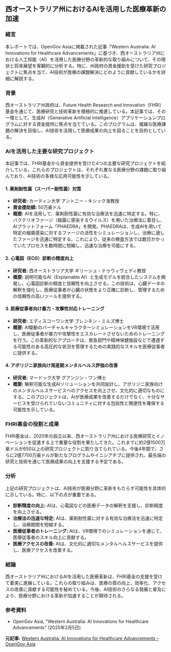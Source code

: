 ## 西オーストラリア州におけるAIを活用した医療革新の加速

### 緒言

本レポートでは、OpenGov Asiaに掲載された記事「Western Australia: AI Innovations for Healthcare Advancements」に基づき、西オーストラリア州における人工知能（AI）を活用した医療分野の革新的な取り組みについて、その現状と将来展望を客観的に分析する。特に、州政府の資金援助を受けた研究プロジェクトに焦点を当て、AI技術が医療の課題解決にどのように貢献しているかを詳細に解説する。

### 背景

西オーストラリア州政府は、Future Health Research and Innovation（FHRI）基金を通じて、医療研究と技術革新を積極的に推進している。本記事では、その一環として、生成AI（Generative Artificial Intelligence）アプリケーションプログラムに対する資金提供に焦点を当てている。このプログラムは、複雑な医療課題の解決を目指し、AI技術を活用して医療成果の向上を図ることを目的としている。

### AIを活用した主要な研究プロジェクト

本記事では、FHRI基金から資金提供を受けた4つの主要な研究プロジェクトを紹介している。これらのプロジェクトは、それぞれ異なる医療分野の課題に取り組んでおり、AI技術の多様な応用可能性を示している。

#### 1. 薬剤耐性菌（スーパー耐性菌）対策

*   **研究者:** カーティン大学 アントニー・キシック准教授
*   **資金援助額:** 50万豪ドル
*   **概要:** AIを活用して、薬剤耐性菌に有効な治療法を迅速に特定する。特に、バクテリオファージ（細菌に感染するウイルス）を用いた治療法に着目し、AIプラットフォーム「PHAEDRA」を開発。PHAEDRAは、生成AIを用いて特定の細菌感染に対するファージの活性をシミュレーションし、治療に適したファージを迅速に特定する。これにより、従来の検査方法では数日かかっていたプロセスを数時間に短縮し、迅速な治療を可能にする。

#### 2. 心電図（ECG）診断の精度向上

*   **研究者:** 西オーストラリア大学 ギリーシュ・ドゥウィヴェディ教授
*   **概要:** 説明可能なAI（Explainable AI）と生成モデルを統合したシステムを開発し、心電図診断の精度と信頼性を向上させる。この技術は、心臓データの解釈を強化し、医療従事者が心臓の状態をより正確に診断し、管理するための信頼性の高いツールを提供する。

#### 3. 医療従事者向け暴力・攻撃性対応トレーニング

*   **研究者:** エディスコーワン大学 ブレンネン・ミルズ博士
*   **概要:** AI駆動のバーチャルキャラクターシミュレーションをVR環境で活用し、医療従事者が暴力や攻撃性をエスカレートさせないためのトレーニングを行う。この革新的なアプローチは、救急部門や精神保健施設などで遭遇する可能性のある高圧的な状況を管理するための実践的なスキルを医療従事者に提供する。

#### 4. アボリジニ家族向け周産期メンタルヘルス評価の改善

*   **研究者:** マードック大学 グアンジン・ワン博士
*   **概要:** 解釈可能な生成AIソリューションを共同設計し、アボリジニ家族向けのメンタルヘルスサービスへのアクセスを向上させ、文化的に適切なものにする。このプロジェクトは、AIが医療成果を改善するだけでなく、十分なサービスを受けられていないコミュニティに対する包括性と関連性を確保する可能性を示している。

### FHRI基金の役割と成果

FHRI基金は、2020年の設立以来、西オーストラリア州における医療研究とイノベーションを促進する上で重要な役割を果たしてきた。これまでに約2億1500万豪ドルが650以上の研究プロジェクトに割り当てられている。今後4年間で、さらに2億7700万豪ドルが新たなプログラムやイニシアチブに提供され、最先端の研究と技術を通じて医療成果の向上を支援する予定である。

### 分析

上記の研究プロジェクトは、AI技術が医療分野に革新をもたらす可能性を具体的に示している。特に、以下の点が重要である。

*   **診断精度の向上:** AIは、心電図などの医療データの解釈を支援し、診断精度を向上させる。
*   **治療法の迅速な特定:** AIは、薬剤耐性菌に対する有効な治療法を迅速に特定し、治療期間を短縮する。
*   **医療従事者のトレーニング:** AIは、VR環境でのシミュレーションを通じて、医療従事者のスキル向上に貢献する。
*   **医療アクセスの改善:** AIは、文化的に適切なメンタルヘルスサービスを提供し、医療アクセスを改善する。

### 結論

西オーストラリア州におけるAIを活用した医療革新は、FHRI基金の支援を受けて着実に進展している。これらの取り組みは、医療の質の向上、効率化、アクセスの改善に貢献する可能性を秘めている。今後、AI技術のさらなる発展と普及により、医療分野における革新が加速することが期待される。

### 参考資料

*   OpenGov Asia, "Western Australia: AI Innovations for Healthcare Advancements" (2025年2月5日)


**元記事:** [Western Australia: AI Innovations for Healthcare Advancements – OpenGov Asia](https://opengovasia.com/2025/02/05/western-australia-ai-innovations-for-healthcare-advancements/)